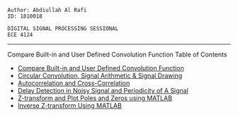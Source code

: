 ```
Author: Abdiullah Al Rafi
ID: 1810018

DIGITAL SIGNAL PROCESSING SESSIONAL
ECE 4124
```

---

Compare Built-in and User Defined Convolution Function
Table of Contents

- [Compare Built-in and User Defined Convolution Function](/Lab1/report_1.pdf)
- [Circular Convolution, Signal Arithmetic & Signal Drawing](/Lab2/report_2.pdf)
- [Autocorrelation and Cross-Correlation](/Lab3/report.pdf)
- [Delay Detection in Noisy Signal and Periodicity of A Signal](/Lab4/Lab4.md)
- [Z-transform and Plot Poles and Zeros using MATLAB](LAB5/Lab5_Z_transform.md)
- [Inverse Z-transform Using MATLAB](LAB5/Lab5_Inverse.md)
